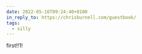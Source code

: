 ```yaml
---
date: 2022-05-16T09:24:40+0100
in_reply_to: https://chrisburnell.com/guestbook/
tags:
  - silly
---
```


first!!1!

